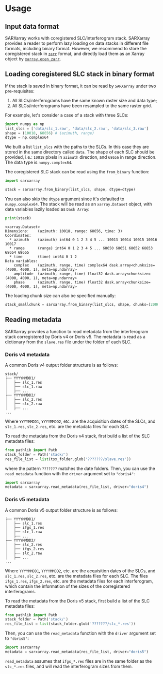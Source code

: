 # Usage

## Input data format

SARXarray works with coregistered SLC/interferogram stack. SARXarray provides a reader to perform lazy loading on data stacks in different file formats, including binary format. However, we recommend to store the coregistered stack in [`zarr`](https://zarr.readthedocs.io/en/stable/) format, and directly load them as an Xarray object by [`xarray.open_zarr`](https://docs.xarray.dev/en/stable/generated/xarray.open_zarr.html). 


## Loading coregistered SLC stack in binary format

If the stack is saved in binary format, it can be read by `SARXarray` under two pre-requisites:

1. All SLCs/interferograms have the same known raster size and data type;
2. All SLCs/interferograms have been resampled to the same raster grid.

For example, let's consider a case of a stack with three SLCs:

```python
import numpy as np
list_slcs = ['data/slc_1.raw', 'data/slc_2.raw', 'data/slc_3.raw']
shape = (10018, 68656) # (azimuth, range)
dtype = np.complex64
```

We built a list `list_slcs` with the paths to the SLCs. In this case they are stored in the same directory called `data`. The shape of each SLC should be provided, i.e.: `10018` pixels in `azimuth` direction, and `68656` in range direction. The data type is `numpy.complex64`.

The coregistered SLC stack can be read using the `from_binary` function:

```python
import sarxarray

stack = sarxarray.from_binary(list_slcs, shape, dtype=dtype)
```
You can also skip the `dtype` argument since it's defaulted to `numpy.complex64`. The stack will be read as an `xarray.Dataset` object, with data variables lazily loaded as `Dask Array`:

```python
print(stack)
```

```output
<xarray.Dataset>
Dimensions:    (azimuth: 10018, range: 68656, time: 3)
Coordinates:
  * azimuth    (azimuth) int64 0 1 2 3 4 5 ... 10013 10014 10015 10016 10017
  * range      (range) int64 0 1 2 3 4 5 ... 68650 68651 68652 68653 68654 68655
  * time       (time) int64 0 1 2
Data variables:
    complex    (azimuth, range, time) complex64 dask.array<chunksize=(4000, 4000, 1), meta=np.ndarray>
    amplitude  (azimuth, range, time) float32 dask.array<chunksize=(4000, 4000, 1), meta=np.ndarray>
    phase      (azimuth, range, time) float32 dask.array<chunksize=(4000, 4000, 1), meta=np.ndarray>
```

The loading chunk size can also be specified manually:

```python
stack_smallchunk = sarxarray.from_binary(list_slcs, shape, chunks=(2000, 2000))
```

## Reading metadata

SARXarray provides a function to read metadata from the interferogram stack corregistered by Doris v4 or Doris v5. The metadata is read as a dictionary from the `slave.res` file under the folder of each SLC.

### Doris v4 metadata

A common Doris v4 output folder structure is as follows:

```
stack/
├── YYYYMMDD1/
│   ├── slc_1.res
│   ├── slc_1.raw
│   ├── ...
├── YYYYMMDD2/
│   ├── slc_2.res
│   ├── slc_2.raw
│   ├── ...
...
```

Where `YYYYMMDD1`, `YYYYMMDD2`, etc. are the acquisition dates of the SLCs, and `slc_1.res`, `slc_2.res`, etc. are the metadata files for each SLC.

To read the metadata from the Doris v4 stack, first build a list of the SLC metadata files:

```python
from pathlib import Path
stack_folder = Path('stack/')
res_file_list = list(tsx_folder.glob('???????/slave.res'))
```

where the pattern `???????` matches the date folders. Then, you can use the `read_metadata` function with the `driver` argument set to `"doris4"`:

```python
import sarxarray
metadata = sarxarray.read_metadata(res_file_list, driver="doris4")
```

### Doris v5 metadata
A common Doris v5 output folder structure is as follows:

```text
├── YYYYMMDD1/
│   ├── slc_1.res
│   ├── ifgs_1.res
│   ├── slc_1.raw
│   ├── ...
├── YYYYMMDD2/
│   ├── slc_2.res
│   ├── ifgs_2.res
│   ├── slc_2.raw
│   ├── ...
...
```

Where `YYYYMMDD1`, `YYYYMMDD2`, etc. are the acquisition dates of the SLCs, and `slc_1.res`, `slc_2.res`, etc. are the metadata files for each SLC. The files `ifgs_1.res`, `ifgs_2.res`, etc. are the metadata files for each interferogram, which contain the information of the sizes of the corregistered interferograms.

To read the metadata from the Doris v5 stack, first build a list of the SLC metadata files:

```python
from pathlib import Path
stack_folder = Path('stack/')
res_file_list = list(stack_folder.glob('???????/slc_*.res'))
```

Then, you can use the `read_metadata` function with the `driver` argument set to `"doris5"`:

```python
import sarxarray
metadata = sarxarray.read_metadata(res_file_list, driver="doris5")
```

`read_metadata` assumes that `ifgs_*.res` files are in the same folder as the `slc_*.res` files, and will read the interferogram sizes from them.